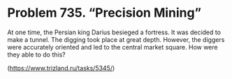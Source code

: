 # Problem 735. “Precision Mining”

At one time, the Persian king Darius besieged a fortress. It was decided to make a tunnel. The digging took place at great depth. However, the diggers were accurately oriented and led to the central market square. How were they able to do this?

(https://www.trizland.ru/tasks/5345/)